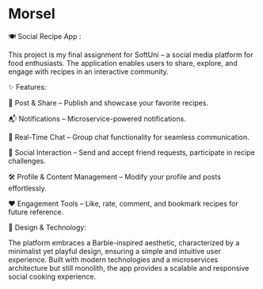 # Morsel

🍽️ Social Recipe App :

This project is my final assignment for SoftUni – a social media platform for food enthusiasts. The application enables users to share, explore, and engage with recipes in an interactive community.

✨ Features:

📝 Post & Share – Publish and showcase your favorite recipes.

📬 Notifications – Microservice-powered notifications.

💬 Real-Time Chat – Group chat functionality for seamless communication.

🤝 Social Interaction – Send and accept friend requests, participate in recipe challenges.

🛠 Profile & Content Management – Modify your profile and posts effortlessly.

❤️ Engagement Tools – Like, rate, comment, and bookmark recipes for future reference.


🎨 Design & Technology:

The platform embraces a Barbie-inspired aesthetic, characterized by a minimalist yet playful design, ensuring a simple and intuitive user experience. Built with modern technologies and a microservices architecture but still monolith, the app provides a scalable and responsive social cooking experience.
